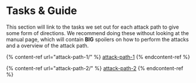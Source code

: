 # Tasks & Guide

This section will link to the tasks we set out for each attack path to give some form of directions.  We recommend doing these without looking at the manual page, which will contain **BIG** spoilers on how to perform the attacks and a overview of the attack path.

{% content-ref url="attack-path-1/" %}
[attack-path-1](attack-path-1/)
{% endcontent-ref %}

{% content-ref url="attack-path-2/" %}
[attack-path-2](attack-path-2/)
{% endcontent-ref %}
